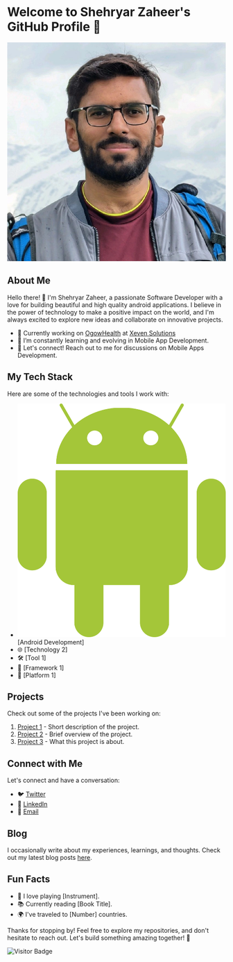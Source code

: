 # Welcome to Shehryar Zaheer's GitHub Profile 🌟

![Profile Banner](images/profile_banner.jpg)

## About Me

Hello there! 👋 I'm Shehryar Zaheer, a passionate Software Developer with a love for building beautiful and high quality android applications. I believe in the power of technology to make a positive impact on the world, and I'm always excited to explore new ideas and collaborate on innovative projects.

- 🚀 Currently working on [OgowHealth](https://ogowhealthportal.com/) at [Xeven Solutions](https://www.xevensolutions.com/)
- 🌱 I’m constantly learning and evolving in Mobile App Development.
- 💬 Let's connect! Reach out to me for discussions on Mobile Apps Development.

## My Tech Stack

Here are some of the technologies and tools I work with:

- ![Android](images/android.png) [Android Development]
- 🌐 [Technology 2]
- 🛠️ [Tool 1]
- 🚀 [Framework 1]
- 📱 [Platform 1]

## Projects

Check out some of the projects I've been working on:

1. [Project 1](link_to_project_1) - Short description of the project.
2. [Project 2](link_to_project_2) - Brief overview of the project.
3. [Project 3](link_to_project_3) - What this project is about.

## Connect with Me

Let's connect and have a conversation:

- 🐦 [Twitter](https://twitter.com/your_twitter_handle)
- 💼 [LinkedIn](https://www.linkedin.com/in/your_linkedin_profile/)
- 📧 [Email](mailto:your.email@example.com)

## Blog

I occasionally write about my experiences, learnings, and thoughts. Check out my latest blog posts [here](link_to_blog).

## Fun Facts

- 🎸 I love playing [Instrument].
- 📚 Currently reading [Book Title].
- 🌍 I've traveled to [Number] countries.

Thanks for stopping by! Feel free to explore my repositories, and don't hesitate to reach out. Let's build something amazing together! 🚀

![Visitor Badge](https://visitor-badge.laobi.icu/badge?page_id=your_username.your_username)
